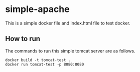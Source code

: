 # simple-apache

This is a simple docker file and index.html file to test docker.

## How to run

The commands to run this simple tomcat server are as follows.

```
docker build -t tomcat-test .
docker run tomcat-test -p 8080:8080 
```